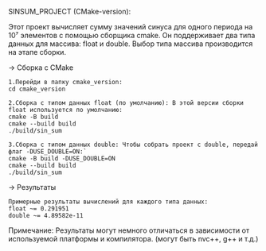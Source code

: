 SINSUM_PROJECT (CMake-version):

Этот проект вычисляет сумму значений синуса для одного периода на 10⁷ элементов с помощью сборщика cmake. Он поддерживает два типа данных для массива: float и double. Выбор типа массива производится на этапе сборки.

-> Сборка с CMake

    1.Перейди в папку cmake_version:
    cd cmake_version

    2.Сборка с типом данных float (по умолчанию): В этой версии сборки float используется по умолчанию:
    cmake -B build
    cmake --build build
    ./build/sin_sum

    3.Сборка с типом данных double: Чтобы собрать проект с double, передай флаг -DUSE_DOUBLE=ON:`
    cmake -B build -DUSE_DOUBLE=ON
    cmake --build build
    ./build/sin_sum

-> Результаты

    Примерные результаты вычислений для каждого типа данных:
    float ~= 0.291951
    double ~= 4.89582e-11

Примечание: Результаты могут немного отличаться в зависимости от используемой платформы и компилятора.
(могут быть nvc++, g++ и т.д.)